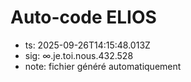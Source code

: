 # Auto-code ELIOS
- ts: 2025-09-26T14:15:48.013Z
- sig: ∞.je.toi.nous.432.528
- note: fichier généré automatiquement